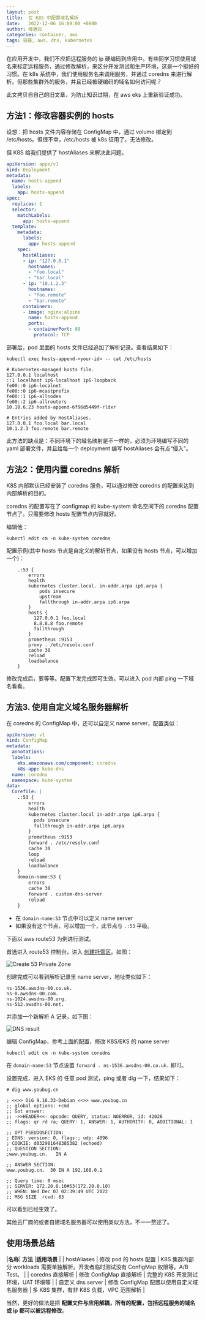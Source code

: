 ```yaml
---
layout: post
title:  在 K8S 中配置域名解析
date:   2022-12-06 16:09:00 +0800
author: 啤酒云
categories: container, aws
tags: 容器, aws, dns, kubernetes
---
```


在应用开发中，我们不应把远程服务的 ip 硬编码到应用中。有些同学习惯使用域名来标定远程服务，通过修改解析，来区分开发测试和生产环境，这是一个挺好的习惯。在 k8s 系统中，我们使用服务名来调用服务，并通过 coredns 来进行解析。但那些集群外的服务，并且已经被硬编码的域名如何访问呢？

此文拷贝自自己的旧文章，为防止知识过期，在 aws eks 上重新验证成功。

## 方法1：修改容器实例的 hosts

设想：把 hosts 文件内容存储在 ConfigMap 中，通过 volume 绑定到 /etc/hosts。但很不幸，/etc/hosts 被 k8s 征用了，无法修改。

但 K8S 给我们提供了 hostAliases 来解决此问题。

```yaml
apiVersion: apps/v1
kind: Deployment
metadata:
  name: hosts-append
  labels: 
    app: hosts-append
spec:
  replicas: 1
  selector:
    matchLabels:
      app: hosts-append
  template:
    metadata:
      labels:
        app: hosts-append
    spec:
      hostAliases:
      - ip: "127.0.0.1"
        hostnames:
        - "foo.local"
        - "bar.local"
      - ip: "10.1.2.3"
        hostnames:
        - "foo.remote"
        - "bar.remote"
      containers:
      - image: nginx:alpine
        name: hosts-append
        ports:
        - containerPort: 80
          protocol: TCP
```

部署后，pod 里面的 hosts 文件已经追加了解析记录。查看结果如下：

```shell
kubectl exec hosts-append-<your-id> -- cat /etc/hosts
```

```shell
# Kubernetes-managed hosts file.
127.0.0.1 localhost
::1 localhost ip6-localhost ip6-loopback
fe00::0 ip6-localnet
fe00::0 ip6-mcastprefix
fe00::1 ip6-allnodes
fe00::2 ip6-allrouters
10.10.6.23 hosts-append-6f96d5449f-rldxr

# Entries added by HostAliases.
127.0.0.1 foo.local bar.local
10.1.2.3 foo.remote bar.remote
```

此方法的缺点是：不同环境下的域名映射是不一样的，必须为环境编写不同的 yaml 部署文件，并且给每一个 deployment 编写 hostAliases 会有点“侵入”。

## 方法2：使用内置 coredns 解析

K8S 内部默认已经安装了 coredns 服务，可以通过修改 coredns 的配置来达到内部解析的目的。

coredns 的配置写在了 configmap 的 kube-system 命名空间下的 coredns 配置节点了。只需要修改 hosts 配置节点内容就好。

编辑他：

```shell
kubectl edit cm -n kube-system coredns
```

配置示例(其中 hosts 节点是自定义的解析节点，如果没有 hosts 节点，可以增加一个)：

```configmap
    .:53 {
        errors
        health
        kubernetes cluster.local. in-addr.arpa ip6.arpa {
            pods insecure
            upstream
            fallthrough in-addr.arpa ip6.arpa
        }
        hosts {
          127.0.0.1 foo.local
          8.8.8.8 foo.remote
          fallthrough
        }
        prometheus :9153
        proxy . /etc/resolv.conf
        cache 30
        reload
        loadbalance
    }
```

修改完成后，要等等。配置下发完成即可生效。可以进入 pod 内部 ping 一下域名看看。

## 方法3. 使用自定义域名服务器解析

在 coredns 的 ConfigMap 中，还可以自定义 name server，配置类似：

```yaml
apiVersion: v1
kind: ConfigMap
metadata:
  annotations:
  labels:
    eks.amazonaws.com/component: coredns
    k8s-app: kube-dns
  name: coredns
  namespace: kube-system
data:
  Corefile: |
    .:53 {
        errors
        health
        kubernetes cluster.local in-addr.arpa ip6.arpa {
          pods insecure
          fallthrough in-addr.arpa ip6.arpa
        }
        prometheus :9153
        forward . /etc/resolv.conf
        cache 30
        loop
        reload
        loadbalance
    }
    domain-name:53 {
        errors
        cache 30
        forward . custom-dns-server
        reload
    }
```

- 在 `domain-name:53` 节点中可以定义 name server
- 如果没有这个节点，可以增加一个，此节点与 `.:53` 平级。

下面以 aws route53 为例进行测试。

首选进入 route53 控制台，进入 [创建托管区](https://console.aws.amazon.com/route53/v2/hostedzones#CreateHostedZone)。如图：

![Create 53 Private Zone](/assets/posts/container/create-dns-zone.png)

创建完成可以看到解析记录里 name server，地址类似如下：

```shell
ns-1536.awsdns-00.co.uk.
ns-0.awsdns-00.com.
ns-1024.awsdns-00.org.
ns-512.awsdns-00.net.
```

并添加一个新解析 A 记录，如下图：

![DNS result](/assets/posts/container/dns-res.png)

编辑 ConfigMap，参考上面的配置，修改 K8S/EKS 的 name server

```shell
kubectl edit cm -n kube-system coredns
```

在 `domain-name:53` 节点设置 `forward . ns-1536.awsdns-00.co.uk.` 即可。

设置完成，进入 EKS 的 任意 pod 测试，ping 或者 dig 一下，结果如下：

```shell
# dig www.youbug.cn

; <<>> DiG 9.16.33-Debian <<>> www.youbug.cn
;; global options: +cmd
;; Got answer:
;; ->>HEADER<<- opcode: QUERY, status: NOERROR, id: 42026
;; flags: qr rd ra; QUERY: 1, ANSWER: 1, AUTHORITY: 0, ADDITIONAL: 1

;; OPT PSEUDOSECTION:
; EDNS: version: 0, flags:; udp: 4096
; COOKIE: d032981648385382 (echoed)
;; QUESTION SECTION:
;www.youbug.cn.   IN A

;; ANSWER SECTION:
www.youbug.cn.  30 IN A 192.168.0.1

;; Query time: 0 msec
;; SERVER: 172.20.0.10#53(172.20.0.10)
;; WHEN: Wed Dec 07 02:39:49 UTC 2022
;; MSG SIZE  rcvd: 83

```

可以看到已经生效了。

其他云厂商的或者自建域名服务器可以使用类似方法，不一一赘述了。

## 使用场景总结

|**名称**| **方法** |**适用场景** |
| hostAliases | 修改 pod 的 hosts 配置 |  K8S 集群内部分 workloads 需要单独解析。开发者临时测试没有 ConfigMap 权限等。A/B Test。 |
| coredns 直接解析 | 修改 ConfigMap 直接解析 | 完整的 K8S 开发测试环境，UAT 环境等 |
| 自定义 dns server | 修改 ConfigMap 配置以使用自定义域名服务器 | 多 K8S 集群，有非 K8S 负载，VPC 范围解析 |

当然，更好的做法是把 **配置文件与应用解耦，所有的配置，包括远程服务的域名或 ip 都可以被远程修改**。
